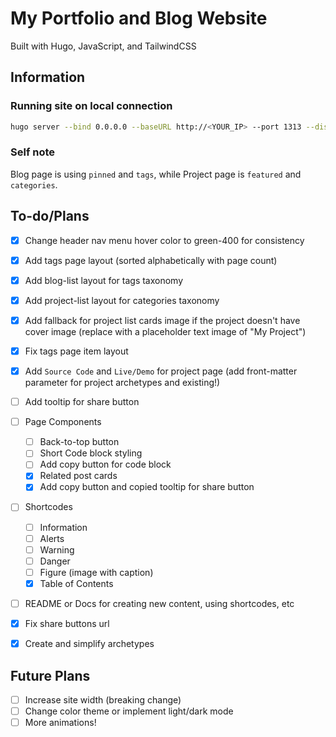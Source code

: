 # My Portfolio and Blog Website

Built with Hugo, JavaScript, and TailwindCSS

## Information

### Running site on local connection

```bash
hugo server --bind 0.0.0.0 --baseURL http://<YOUR_IP> --port 1313 --disableFastRender
```

### Self note

Blog page is using `pinned` and `tags`, while Project page is `featured` and `categories`.



## To-do/Plans

- [x] Change header nav menu hover color to green-400 for consistency
- [x] Add tags page layout (sorted alphabetically with page count)
- [x] Add blog-list layout for tags taxonomy
- [x] Add project-list layout for categories taxonomy
- [x] Add fallback for project list cards image if the project doesn't have cover image (replace with a placeholder text image of "My Project")
- [x] Fix tags page item layout
- [x] Add `Source Code` and `Live/Demo` for project page (add front-matter parameter for project archetypes and existing!)
- [ ] Add tooltip for share button
- [ ] Page Components
    - [ ] Back-to-top button
    - [ ] Short Code block styling
    - [ ] Add copy button for code block
    - [x] Related post cards
    - [x] Add copy button and copied tooltip for share button
- [ ] Shortcodes
    - [ ] Information
    - [ ] Alerts
    - [ ] Warning
    - [ ] Danger
    - [ ] Figure (image with caption)
    - [x] Table of Contents
- [ ] README or Docs for creating new content, using shortcodes, etc
- [x] Fix share buttons url
- [x] Create and simplify archetypes



## Future Plans

- [ ] Increase site width (breaking change)
- [ ] Change color theme or implement light/dark mode
- [ ] More animations!
